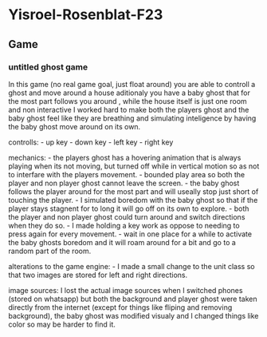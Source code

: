 # Yisroel-Rosenblat-F23

## Game
### untitled ghost game

In this game (no real game goal, just float around) you are able to controll a ghost and move around a house aditionaly you have a baby ghost that for the most part follows you around , while the house itself is just one room and non interactive I worked hard to make both the players ghost and the baby ghost feel like they are breathing and simulating inteligence by having the baby ghost move around on its own.

controlls:
    - up key
    - down key
    - left key
    - right key

mechanics:
    - the players ghost has a hovering animation that is always playing when its not moving, but turned off while in vertical motion so as not to interfare with the players movement.
    - bounded play area so both the player and non player ghost cannot leave the screen.
    - the baby ghost follows the player around for the most part and will useally stop just short of touching the player.
    - I simulated boredom with the baby ghost so that if the player stays stagnent for to long it will go off on its own to explore.
    - both the player and non player ghost could turn around and switch directions when they do so.
    - I made holding a key work as oppose to needing to press again for every movement.
    - wait in one place for a while to activate the baby ghosts boredom and it will roam around for a bit and go to a random part of the room.


alterations to the game engine:
    - I made a small change to the unit class so that two images are stored for left and right directions.


image sources:
    I lost the actual image sources when I switched phones (stored on whatsapp) but both the background and player ghost were taken directly from the internet (except for things like fliping and removing background), the baby ghost was modified visualy and I changed things like color so may be harder to find it.
